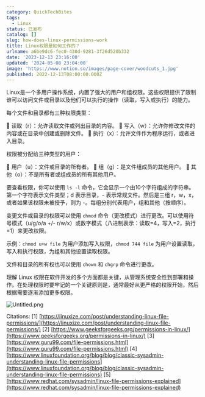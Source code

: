 ```yaml
---
category: QuickTechBites
tags:
  - Linux
status: 已发布
catalog: []
slug: how-does-linux-permissions-work
title: Linux权限是如何工作的？
urlname: a6be9dc6-fec0-430d-9281-3f26d520b332
date: '2023-12-13 23:16:00'
updated: '2024-05-08 23:04:00'
image: 'https://www.notion.so/images/page-cover/woodcuts_1.jpg'
published: 2022-12-13T08:00:00.000Z
---
```


Linux是一个多用户操作系统，内置了强大的用户和组权限。这些权限提供了限制谁可以访问文件或目录以及他们可以执行的操作（读取，写入或执行）的能力。


每个文件和目录都有三种权限类型：


🔸 读取（r）：允许读取文件或列出目录的内容。
🔸 写入（w）：允许你修改文件的内容或在目录中创建或删除文件。
🔸 执行（x）：允许文件作为程序运行，或者进入目录。


权限被分配给三种类型的用户：


🔸 用户（u）：文件或目录的所有者。
🔸 组（g）：是文件组成员的其他用户。
🔸 其他（o）：不是所有者或组成员的所有其他用户。


要查看权限，你可以使用 `ls -l` 命令，它会显示一个由10个字符组成的字符串。第一个字符表示文件类型；d 表示目录，- 表示常规文件。然后是三组 r，w，x，或者如果该权限未被授予，则为 -。每组分别代表用户，组和其他（按顺序）。


变更文件或目录的权限可以使用 `chmod` 命令（更改模式）进行更改。可以使用符号模式（u/g/o/a +/- r/w/x）或数字模式（八进制表示：读取=4，写入=2，执行=1）来更改权限。


示例：`chmod u+w file` 为用户添加写入权限，`chmod 744 file` 为用户设置读取，写入和执行权限，为组和其他设置读取权限。


文件和目录的所有权也可以使用 `chown` 和 `chgrp` 命令进行更改。


理解 Linux 权限在软件开发的多个方面都是关键，从管理系统安全性到部署和操作。在处理权限时要牢记的一个关键原则是，通常最好从更严格的权限开始，然后根据需要逐渐添加更多权限。


![Untitled.png](https://prod-files-secure.s3.us-west-2.amazonaws.com/5d24fe63-e567-4804-86f9-9fdc62e13082/332b89ee-9c33-4950-8a69-32c3d1ff2c69/Untitled.png?X-Amz-Algorithm=AWS4-HMAC-SHA256&X-Amz-Content-Sha256=UNSIGNED-PAYLOAD&X-Amz-Credential=ASIAZI2LB4665WYCGQTC%2F20250412%2Fus-west-2%2Fs3%2Faws4_request&X-Amz-Date=20250412T213334Z&X-Amz-Expires=3600&X-Amz-Security-Token=IQoJb3JpZ2luX2VjEGUaCXVzLXdlc3QtMiJHMEUCIDhgdPMbIOxQuKzAfn2niLMEWrIAlRbm9NbcNQVhPfv0AiEA98dmI9Ny02of3ng3%2FjsYBStrqEgBB%2F9%2FCiOoTug6s%2BgqiAQI3v%2F%2F%2F%2F%2F%2F%2F%2F%2F%2FARAAGgw2Mzc0MjMxODM4MDUiDBKqGb%2FadpYEU22ZtyrcA8YjYu3kidHwpKU9kxEDpMQ6R%2BySJV0yzJbzG9u9LT3KyK0kdn3Rs%2FVWjZLXv%2BuZ7N46y9DvfbGNGMYr97p6HmoI2HQzGH0eHYLqmrrNzxBXMITrIRqO9TkoQJIUjyil%2Bl20FONzH1N0P1yezcmoVzz6lzhG7JkSVm5mvHKdlwU3dee8eBzToy5c9A5ed1ymIITrJ3zZ7YnUDOcQl0udTMQk2gzmBDdQUEjv9N%2FAAbBwPEQ3GAW%2BR%2FT%2B%2B6JIgoZGQ6oge%2FOW0iJ5HFtOzQnqhD0k0ushY5GjjxDVMOZCuiX9nvyZQVMN7Tx6BlLr%2BVmvi9t2iKhe2TpBzKS4CdruDfkY%2BE83y6t63j7so37M46rjMakxPcKG4VnwNzj6AYXrbkMiL7oYpIDkhrJ6VFr042cN2BPsWzMvz9wXAhxGbEUpYnh90nKZZuaTAGtm1KyaG9qbkLy8ngqM%2BNOPKf6QfBHxseQtd4RPVB51Qimvh9ICHsJlSesMwLQ2qlmffdnubmXroqxNu8fUzVH4Q%2Box06oWP80OP3mVjcaERdWqA0ZwyEeypmfRGKB0Y3Pv%2B8E1efAWRCg7mT2lqI54MnJxt8TpD02ahnjIh4Fx%2Bbvvt5LAtvujDDzn15UVLP1%2BMOmu678GOqUBCCjaxpy0AEuf8y1nscmGW8atjf2PyX%2FzFU5XAu%2Fu3pxDzNLE6t%2BFJBFJw%2BYYCNvJS1BlOAuJuqg8vZQuUmjW%2Ff3G%2FU3iwPo1wVbLrKFVpnYtVxSzoAGFK7On2%2FpiZ0crKukID9wM2brv9fczySY%2FfB0uvLV1EU0upA%2BcK1tymn4N56ENQR3bVHiD0MQFKE6ez8bXplKlURhxTXaiBBFBI2FrDCBp&X-Amz-Signature=4f18967527b31dba719da58b2c8ddf30cc30e5926b8fd974c6d38ab59f9ff98a&X-Amz-SignedHeaders=host&x-id=GetObject)


Citations:
[1] [https://linuxize.com/post/understanding-linux-file-permissions/](https://linuxize.com/post/understanding-linux-file-permissions/)
[2] [https://www.geeksforgeeks.org/permissions-in-linux/](https://www.geeksforgeeks.org/permissions-in-linux/)
[3] [https://www.guru99.com/file-permissions.html](https://www.guru99.com/file-permissions.html)
[4] [https://www.linuxfoundation.org/blog/blog/classic-sysadmin-understanding-linux-file-permissions](https://www.linuxfoundation.org/blog/blog/classic-sysadmin-understanding-linux-file-permissions)
[5] [https://www.redhat.com/sysadmin/linux-file-permissions-explained](https://www.redhat.com/sysadmin/linux-file-permissions-explained)

